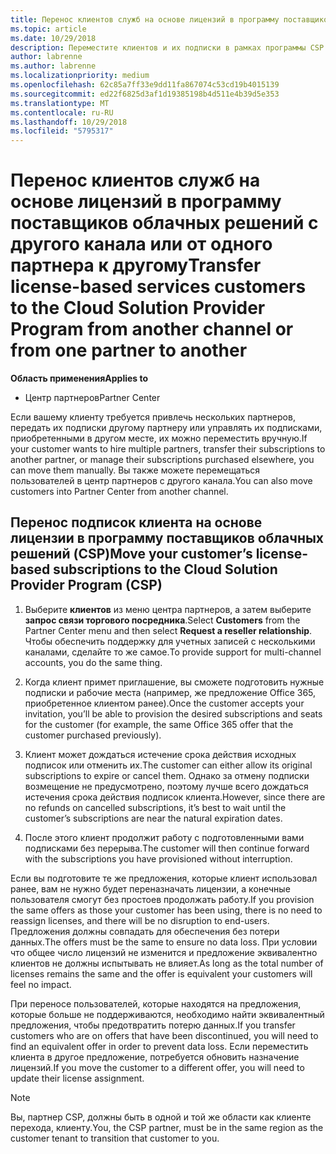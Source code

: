 ```yaml
---
title: Перенос клиентов служб на основе лицензий в программу поставщиков облачных решений в Центре партнеров | Центр партнеров
ms.topic: article
ms.date: 10/29/2018
description: Переместите клиентов и их подписки в рамках программы CSP с другого канала или у другого партнера.
author: labrenne
ms.author: labrenne
ms.localizationpriority: medium
ms.openlocfilehash: 62c85a7ff33e9dd11fa867074c53cd19b4015139
ms.sourcegitcommit: ed22f6825d3af1d19385198b4d511e4b39d5e353
ms.translationtype: MT
ms.contentlocale: ru-RU
ms.lasthandoff: 10/29/2018
ms.locfileid: "5795317"
---
```

# <a name="transfer-license-based-services-customers-to-the-cloud-solution-provider-program-from-another-channel-or-from-one-partner-to-another"></a><span data-ttu-id="9c164-103">Перенос клиентов служб на основе лицензий в программу поставщиков облачных решений с другого канала или от одного партнера к другому</span><span class="sxs-lookup"><span data-stu-id="9c164-103">Transfer license-based services customers to the Cloud Solution Provider Program from another channel or from one partner to another</span></span>

**<span data-ttu-id="9c164-104">Область применения</span><span class="sxs-lookup"><span data-stu-id="9c164-104">Applies to</span></span>**

-  <span data-ttu-id="9c164-105">Центр партнеров</span><span class="sxs-lookup"><span data-stu-id="9c164-105">Partner Center</span></span>

<span data-ttu-id="9c164-106">Если вашему клиенту требуется привлечь нескольких партнеров, передать их подписки другому партнеру или управлять их подписками, приобретенными в другом месте, их можно переместить вручную.</span><span class="sxs-lookup"><span data-stu-id="9c164-106">If your customer wants to hire multiple partners, transfer their subscriptions to another partner, or manage their subscriptions purchased elsewhere, you can move them manually.</span></span> <span data-ttu-id="9c164-107">Вы также можете перемещаться пользователей в центр партнеров с другого канала.</span><span class="sxs-lookup"><span data-stu-id="9c164-107">You can also move customers into Partner Center from another channel.</span></span>

## <a name="move-your-customers-license-based-subscriptions-to-the-cloud-solution-provider-program-csp"></a><span data-ttu-id="9c164-108">Перенос подписок клиента на основе лицензии в программу поставщиков облачных решений (CSP)</span><span class="sxs-lookup"><span data-stu-id="9c164-108">Move your customer’s license-based subscriptions to the Cloud Solution Provider Program (CSP)</span></span>

1. <span data-ttu-id="9c164-109">Выберите **клиентов** из меню центра партнеров, а затем выберите **запрос связи торгового посредника**.</span><span class="sxs-lookup"><span data-stu-id="9c164-109">Select **Customers** from the Partner Center menu and then select **Request a reseller relationship**.</span></span> <span data-ttu-id="9c164-110">Чтобы обеспечить поддержку для учетных записей с несколькими каналами, сделайте то же самое.</span><span class="sxs-lookup"><span data-stu-id="9c164-110">To provide support for multi-channel accounts, you do the same thing.</span></span>

2.  <span data-ttu-id="9c164-111">Когда клиент примет приглашение, вы сможете подготовить нужные подписки и рабочие места (например, же предложение Office 365, приобретенное клиентом ранее).</span><span class="sxs-lookup"><span data-stu-id="9c164-111">Once the customer accepts your invitation, you’ll be able to provision the desired subscriptions and seats for the customer (for example, the same Office 365 offer that the customer purchased previously).</span></span>

3. <span data-ttu-id="9c164-112">Клиент может дождаться истечение срока действия исходных подписок или отменить их.</span><span class="sxs-lookup"><span data-stu-id="9c164-112">The customer can either allow its original subscriptions to expire or cancel them.</span></span> <span data-ttu-id="9c164-113">Однако за отмену подписки возмещение не предусмотрено, поэтому лучше всего дождаться истечения срока действия подписок клиента.</span><span class="sxs-lookup"><span data-stu-id="9c164-113">However, since there are no refunds on cancelled subscriptions, it’s best to wait until the customer’s subscriptions are near the natural expiration dates.</span></span>

4. <span data-ttu-id="9c164-114">После этого клиент продолжит работу с подготовленными вами подписками без перерыва.</span><span class="sxs-lookup"><span data-stu-id="9c164-114">The customer will then continue forward with the subscriptions you have provisioned without interruption.</span></span>


<span data-ttu-id="9c164-115">Если вы подготовите те же предложения, которые клиент использовал ранее, вам не нужно будет переназначать лицензии, а конечные пользователя смогут без простоев продолжать работу.</span><span class="sxs-lookup"><span data-stu-id="9c164-115">If you provision the same offers as those your customer has been using, there is no need to reassign licenses, and there will be no disruption to end-users.</span></span> <span data-ttu-id="9c164-116">Предложения должны совпадать для обеспечения без потери данных.</span><span class="sxs-lookup"><span data-stu-id="9c164-116">The offers must be the same to ensure no data loss.</span></span> <span data-ttu-id="9c164-117">При условии что общее число лицензий не изменится и предложение эквивалентно клиентов не должны испытывать не влияет.</span><span class="sxs-lookup"><span data-stu-id="9c164-117">As long as the total number of licenses remains the same and the offer is equivalent your customers will feel no impact.</span></span>

<span data-ttu-id="9c164-118">При переносе пользователей, которые находятся на предложения, которые больше не поддерживаются, необходимо найти эквивалентный предложения, чтобы предотвратить потерю данных.</span><span class="sxs-lookup"><span data-stu-id="9c164-118">If you transfer customers who are on offers that have been discontinued, you will need to find an equivalent offer in order to prevent data loss.</span></span> <span data-ttu-id="9c164-119">Если переместить клиента в другое предложение, потребуется обновить назначение лицензий.</span><span class="sxs-lookup"><span data-stu-id="9c164-119">If you move the customer to a different offer, you will need to update their license assignment.</span></span>

>[!NOTE]
><span data-ttu-id="9c164-120">Вы, партнер CSP, должны быть в одной и той же области как клиенте перехода, клиенту.</span><span class="sxs-lookup"><span data-stu-id="9c164-120">You, the CSP partner, must be in the same region as the customer tenant to transition that customer to you.</span></span> 



